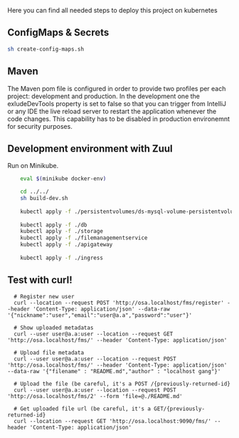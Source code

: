 Here you can find all needed steps to deploy this project on kubernetes

## ConfigMaps \& Secrets
```sh
sh create-config-maps.sh
```

## Maven

The Maven pom file is configured in order to provide two profiles per each project: development and production. In the development one the exludeDevTools property is set to false so that you can trigger from IntelliJ or any IDE the live reload server to restart the application whenever the code changes.
This capability has to be disabled in production environemnt for security purposes.

## Development environment with Zuul

Run on Minikube.

```sh
    eval $(minikube docker-env)

    cd ../../
    sh build-dev.sh
    
    kubectl apply -f ./persistentvolumes/ds-mysql-volume-persistentvolumeclaim.yaml
    
    kubectl apply -f ./db
    kubectl apply -f ./storage
    kubectl apply -f ./filemanagementservice
    kubectl apply -f ./apigateway
    
    kubectl apply -f ./ingress
```


## Test with curl!
```
  # Register new user
  curl --location --request POST 'http://osa.localhost/fms/register' --header 'Content-Type: application/json' --data-raw '{"nickname":"user","email":"user@a.a","password":"user"}'

  # Show uploaded metadatas
  curl --user user@a.a:user --location --request GET 'http://osa.localhost/fms/' --header 'Content-Type: application/json'
  
  # Upload file metadata
  curl --user user@a.a:user --location --request POST 'http://osa.localhost/fms/' --header 'Content-Type: application/json' --data-raw '{"filename" : "README.md","author" : "localhost gang"}'
  
  # Upload the file (be careful, it's a POST /{previously-returned-id}
  curl --user user@a.a:user --location --request POST 'http://osa.localhost/fms/2' --form 'file=@./README.md'
  
  # Get uploaded file url (be careful, it's a GET/{previously-returned-id}
  curl --location --request GET 'http://osa.localhost:9090/fms/' --header 'Content-Type: application/json'

```
